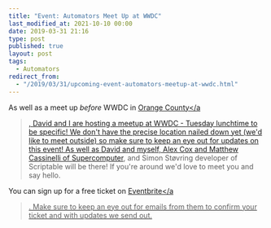 ```yaml
---
title: "Event: Automators Meet Up at WWDC"
last_modified_at: 2021-10-10 00:00
date: 2019-03-31 21:16
type: post
published: true
layout: post
tags:
  - Automators
redirect_from:
  - "/2019/03/31/upcoming-event-automators-meetup-at-wwdc.html"
---
```



  As well as a meet up _before_ WWDC in
  <a
    href="https://rosemaryorchard.com/blog/automators-meetup-orange-county-2019/"
    >Orange County</a
  >, David and I are hosting a meetup at WWDC - Tuesday lunchtime to be
  specific! We don't have the precise location nailed down yet (we'd like to
  meet outside) so make sure to keep an eye out for updates on this event! As
  well as David and myself, Alex Cox and Matthew Cassinelli of
  <a href="http://supercomputer.fm">Supercomputer</a>, and Simon Støvring
  developer of Scriptable will be there! If you're around we'd love to meet you
  and say hello.  

<!--more-->

  You can sign up for a free ticket on
  <a
    href="https://www.eventbrite.com/e/automators-wwdc-meetup-tickets-59398376142"
    >Eventbrite</a
  >. Make sure to keep an eye out for emails from them to confirm your ticket
  and with updates we send out.  
